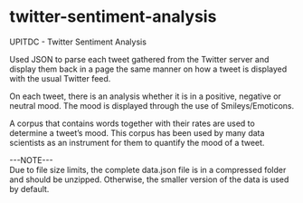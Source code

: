 # twitter-sentiment-analysis
UPITDC - Twitter Sentiment Analysis

Used JSON to parse each tweet gathered from the Twitter server and display them back in a page the same manner on how a tweet is displayed with the usual Twitter feed.

On each tweet, there is an analysis whether it is in a positive, negative or neutral mood. The mood is displayed through the use of Smileys/Emoticons. 

A corpus that contains words together with their rates are used to determine a tweet’s mood. This corpus has been used by many data scientists as an instrument for them to quantify the mood of a tweet.


---NOTE---<br>
Due to file size limits, the complete data.json file is in a compressed folder and should be unzipped. 
Otherwise, the smaller version of the data is used by default.
